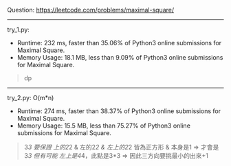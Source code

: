 Question: https://leetcode.com/problems/maximal-square/

---

try_1.py:
* Runtime: 232 ms, faster than 35.06% of Python3 online submissions for Maximal Square.
* Memory Usage: 18.1 MB, less than 9.09% of Python3 online submissions for Maximal Square.

> dp

---

try_2.py: O(m*n)

* Runtime: 274 ms, faster than 38.37% of Python3 online submissions for Maximal Square.
* Memory Usage: 15.5 MB, less than 75.27% of Python3 online submissions for Maximal Square.

> 3*3 要保證 上的2*2 & 左的2*2 & 左上的2*2 皆為正方形 & 本身是1 => 才會是3*3
> 但有可能 左上是4*4，此點是3*3 => 因此三方向要挑最小的出來+1